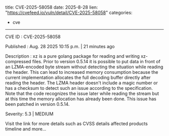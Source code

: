  
title: CVE-2025-58058
date: 2025-8-28
lien: "https://cvefeed.io/vuln/detail/CVE-2025-58058"
categories:
  - cve
---

CVE ID : CVE-2025-58058

Published :  Aug. 28
2025
10:15 p.m. | 21 minutes ago

Description : xz is a pure golang package for reading and writing xz-compressed files. Prior to version 0.5.14
it is possible to put data in front of an LZMA-encoded byte stream without detecting the situation while reading the header. This can lead to increased memory consumption because the current implementation allocates the full decoding buffer directly after reading the header. The LZMA header doesn't include a magic number or has a checksum to detect such an issue according to the specification. Note that the code recognizes the issue later while reading the stream
but at this time the memory allocation has already been done. This issue has been patched in version 0.5.14.

Severity: 5.3 | MEDIUM

Visit the link for more details
such as CVSS details
affected products
timeline
and more...
